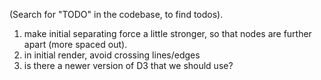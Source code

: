 (Search for "TODO" in the codebase, to find todos).


1. make initial separating force a little stronger, so that nodes are further apart (more spaced out).
2. in initial render, avoid crossing lines/edges
3. is there a newer version of D3 that we should use?